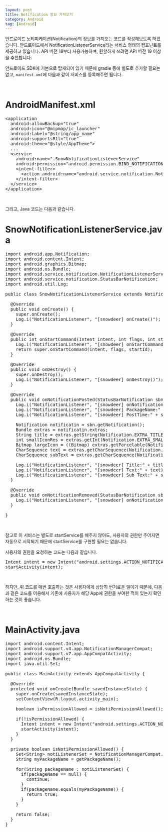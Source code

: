 ```yaml
---
layout: post
title: Notification 정보 가져오기
category: Android
tag: [Android]
---
```


안드로이드 노티피케이션(Notification)의 정보를 가져오는 코드를 작성해보도록 하겠습니다.
안드로이드에서 NotificationListenerService라는 서비스 형태의 컴포넌트를 제공하고 있습니다.
API 버전 18부터 사용가능하며, 원할하게 쓰려면 API 버전 19 이상을 추천합니다.

안드로이드 SDK에 기본으로 탑재되어 있기 때문에 gradle 등에 별도로 추가할 필요는 없고,
`manifest.xml`에 다음과 같이 서비스를 등록해주면 됩니다.

<br>

# AndroidManifest.xml

<pre class="prettyprint">&lt;application
  android:allowBackup="true"
  android:icon="@mipmap/ic_launcher"
  android:label="@string/app_name"
  android:supportsRtl="true"
  android:theme="@style/AppTheme"&gt;
  ...
  &lt;service
    android:name=".SnowNotificationListenerService"
    android:permission="android.permission.BIND_NOTIFICATION_LISTENER_SERVICE"&gt;
    &lt;intent-filter&gt;
      &lt;action android:name="android.service.notification.NotificationListenerService"/&gt;
    &lt;/intent-filter&gt;
  &lt;/service&gt;
&lt;/application&gt;</pre>
<br>

그리고, Java 코드는 다음과 같습니다.

# SnowNotificationListenerService.java

<pre class="prettyprint">import android.app.Notification;
import android.content.Intent;
import android.graphics.Bitmap;
import android.os.Bundle;
import android.service.notification.NotificationListenerService;
import android.service.notification.StatusBarNotification;
import android.util.Log;

public class SnowNotificationListenerService extends NotificationListenerService {

  @Override
  public void onCreate() {
    super.onCreate();
    Log.i("NotificationListener", "[snowdeer] onCreate()");
  }

  @Override
  public int onStartCommand(Intent intent, int flags, int startId) {
    Log.i("NotificationListener", "[snowdeer] onStartCommand()");
    return super.onStartCommand(intent, flags, startId);
  }

  @Override
  public void onDestroy() {
    super.onDestroy();
    Log.i("NotificationListener", "[snowdeer] onDestroy()");
  }

  @Override
  public void onNotificationPosted(StatusBarNotification sbn) {
    Log.i("NotificationListener", "[snowdeer] onNotificationPosted() - " + sbn.toString());
    Log.i("NotificationListener", "[snowdeer] PackageName:" + sbn.getPackageName());
    Log.i("NotificationListener", "[snowdeer] PostTime:" + sbn.getPostTime());

    Notification notificatin = sbn.getNotification();
    Bundle extras = notificatin.extras;
    String title = extras.getString(Notification.EXTRA_TITLE);
    int smallIconRes = extras.getInt(Notification.EXTRA_SMALL_ICON);
    Bitmap largeIcon = ((Bitmap) extras.getParcelable(Notification.EXTRA_LARGE_ICON));
    CharSequence text = extras.getCharSequence(Notification.EXTRA_TEXT);
    CharSequence subText = extras.getCharSequence(Notification.EXTRA_SUB_TEXT);

    Log.i("NotificationListener", "[snowdeer] Title:" + title);
    Log.i("NotificationListener", "[snowdeer] Text:" + text);
    Log.i("NotificationListener", "[snowdeer] Sub Text:" + subText);
  }

  @Override
  public void onNotificationRemoved(StatusBarNotification sbn) {
    Log.i("NotificationListener", "[snowdeer] onNotificationRemoved() - " + sbn.toString());
  }

}</pre>
<br>

참고로 이 서비스는 별도로 startService를 해주지 않아도, 사용자의 권한만 주어지면 자동으로 시작되기 때문에 startService를 구현할 필요는 없습니다.

사용자의 권한을 요청하는 코드는 다음과 같습니다.
<pre class="prettyprint">Intent intent = new Intent("android.settings.ACTION_NOTIFICATION_LISTENER_SETTINGS");
startActivity(intent);</pre>
<br>

하지만, 위 코드를 매번 호출하는 것은 사용자에게 상당히 번거로운 일이기 때문에, 다음과 같은 코드를 이용해서 기존에 사용자가 해당 App에 권한을 부여한 적이 있는지 확인하는 것이 좋습니다.

<br>

# MainActivity.java

<pre class="prettyprint">import android.content.Intent;
import android.support.v4.app.NotificationManagerCompat;
import android.support.v7.app.AppCompatActivity;
import android.os.Bundle;
import java.util.Set;

public class MainActivity extends AppCompatActivity {

  @Override
  protected void onCreate(Bundle savedInstanceState) {
    super.onCreate(savedInstanceState);
    setContentView(R.layout.activity_main);

    boolean isPermissionAllowed = isNotiPermissionAllowed();

    if(!isPermissionAllowed) {
      Intent intent = new Intent("android.settings.ACTION_NOTIFICATION_LISTENER_SETTINGS");
      startActivity(intent);
    }
  }

  private boolean isNotiPermissionAllowed() {
    Set&lt;String&gt; notiListenerSet = NotificationManagerCompat.getEnabledListenerPackages(this);
    String myPackageName = getPackageName();

    for(String packageName : notiListenerSet) {
      if(packageName == null) {
        continue;
      }
      if(packageName.equals(myPackageName)) {
        return true;
      }
    }

    return false;
  }
}</pre>
